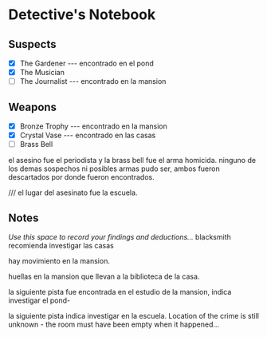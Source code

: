 # Detective's Notebook

## Suspects
- [x] The Gardener  --- encontrado en el pond
- [x] The Musician
- [ ] The Journalist --- encontrado en la mansion

## Weapons
- [x] Bronze Trophy --- encontrado en la mansion
- [x] Crystal Vase --- encontrado en las casas
- [ ] Brass Bell

el asesino fue el periodista y la brass bell fue el arma homicida. ninguno
de los demas sospechos ni posibles armas pudo ser, ambos fueron
descartados por donde fueron encontrados. 

/// el lugar del asesinato fue la escuela.



## Notes
*Use this space to record your findings and deductions...*
blacksmith recomienda investigar las casas

hay movimiento en la mansion.

huellas en la mansion que llevan a la biblioteca de la casa.

la siguiente pista fue encontrada en el estudio de la mansion, indica investigar
el pond-

la siguiente pista indica investigar en la escuela.
Location of the crime is still unknown - the room must have been empty when it happened...
